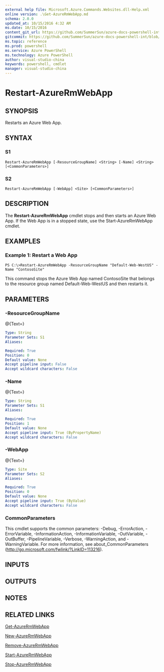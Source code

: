 ```yaml
---
external help file: Microsoft.Azure.Commands.Websites.dll-Help.xml
online version: .\Get-AzureRmWebApp.md
schema: 2.0.0
updated_at: 10/15/2016 4:32 AM
ms.date: 10/15/2016
content_git_url: https://github.com/SummerSun/azure-docs-powershell-int/blob/master/azureps-cmdlets-docs/ResourceManager/AzureRM.Websites/v2.0/CmdletMDs/Restart-AzureRmWebApp.md
gitcommit: https://github.com/SummerSun/azure-docs-powershell-int/blob/1bfd8e268acfc1799ad3f17c5a982578f54443cf/azureps-cmdlets-docs/ResourceManager/AzureRM.Websites/v2.0/CmdletMDs/Restart-AzureRmWebApp.md
ms.topic: reference
ms.prod: powershell
ms.service: Azure PowerShell
ms.technology: Azure PowerShell
author: visual-studio-china
keywords: powershell, cmdlet
manager: visual-studio-china
---
```


# Restart-AzureRmWebApp

## SYNOPSIS
Restarts an Azure Web App.

## SYNTAX

### S1
```
Restart-AzureRmWebApp [-ResourceGroupName] <String> [-Name] <String> [<CommonParameters>]
```

### S2
```
Restart-AzureRmWebApp [-WebApp] <Site> [<CommonParameters>]
```

## DESCRIPTION
The **Restart-AzureRmWebApp** cmdlet stops and then starts an Azure Web App.
If the Web App is in a stopped state, use the Start-AzureRmWebApp cmdlet.

## EXAMPLES

### Example 1: Restart a Web App
```
PS C:\>Restart-AzureRmWebApp -ResourceGroupName "Default-Web-WestUS" -Name "ContosoSite"
```

This command stops the Azure Web App named ContosoSite that belongs to the resource group named Default-Web-WestUS and then restarts it.

## PARAMETERS

### -ResourceGroupName
@{Text=}

```yaml
Type: String
Parameter Sets: S1
Aliases: 

Required: True
Position: 0
Default value: None
Accept pipeline input: False
Accept wildcard characters: False
```

### -Name
@{Text=}

```yaml
Type: String
Parameter Sets: S1
Aliases: 

Required: True
Position: 1
Default value: None
Accept pipeline input: True (ByPropertyName)
Accept wildcard characters: False
```

### -WebApp
@{Text=}

```yaml
Type: Site
Parameter Sets: S2
Aliases: 

Required: True
Position: 0
Default value: None
Accept pipeline input: True (ByValue)
Accept wildcard characters: False
```

### CommonParameters
This cmdlet supports the common parameters: -Debug, -ErrorAction, -ErrorVariable, -InformationAction, -InformationVariable, -OutVariable, -OutBuffer, -PipelineVariable, -Verbose, -WarningAction, and -WarningVariable. For more information, see about_CommonParameters (http://go.microsoft.com/fwlink/?LinkID=113216).

## INPUTS

## OUTPUTS

## NOTES

## RELATED LINKS

[Get-AzureRmWebApp](.\Get-AzureRmWebApp.md)

[New-AzureRmWebApp](.\New-AzureRmWebApp.md)

[Remove-AzureRmWebApp](.\Remove-AzureRmWebApp.md)

[Start-AzureRmWebApp](.\Start-AzureRmWebApp.md)

[Stop-AzureRmWebApp](.\Stop-AzureRmWebApp.md)

